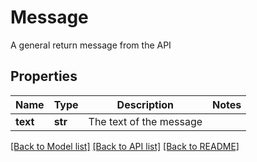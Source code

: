 # Message

A general return message from the API
## Properties
Name | Type | Description | Notes
------------ | ------------- | ------------- | -------------
**text** | **str** | The text of the message | 

[[Back to Model list]](../README.md#documentation-for-models) [[Back to API list]](../README.md#documentation-for-api-endpoints) [[Back to README]](../README.md)


